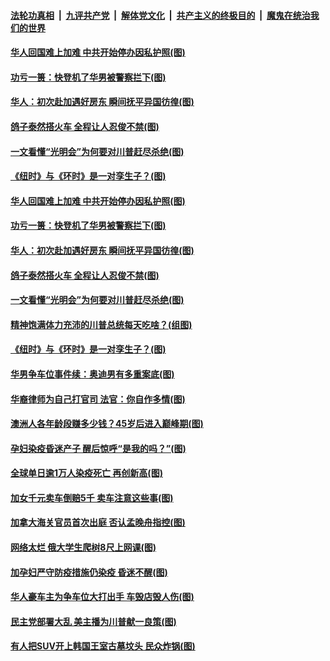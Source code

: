 

####  [法轮功真相](../../../../basic/blob/master/README.md?t=11210831) &nbsp;|&nbsp; [九评共产党](../../../../9ping.md/blob/master/README.md?t=11210831) &nbsp;|&nbsp; [解体党文化](../../../../jtdwh.md/blob/master/README.md?t=11210831)  &nbsp;|&nbsp; [共产主义的终极目的](../../../../gczydzjmd.md/blob/master/README.md?t=11210831) &nbsp;|&nbsp; [魔鬼在统治我们的世界](../../../../mgztzwmdsj.md/blob/master/README.md?t=11210831) 

#### [华人回国难上加难 中共开始停办因私护照(图)](../pages/p3/953276.md?t=11210831) 

#### [功亏一篑：快登机了华男被警察拦下(图)](../pages/p3/953259.md?t=11210831) 

#### [华人：初次赴加遇好房东 瞬间抚平异国彷徨(图)](../pages/p3/953241.md?t=11210831) 

#### [鸽子泰然搭火车 全程让人忍俊不禁(图)](../pages/p3/953244.md?t=11210831) 

#### [一文看懂“光明会”为何要对川普赶尽杀绝(图)](../pages/p3/953151.md?t=11210831) 

#### [《纽时》与《环时》是一对孪生子？(图)](../pages/p3/953148.md?t=11210831) 

#### [华人回国难上加难 中共开始停办因私护照(图)](../pages/p3/953276.md?t=11210831) 

#### [功亏一篑：快登机了华男被警察拦下(图)](../pages/p3/953259.md?t=11210831) 

#### [华人：初次赴加遇好房东 瞬间抚平异国彷徨(图)](../pages/p3/953241.md?t=11210831) 

#### [鸽子泰然搭火车 全程让人忍俊不禁(图)](../pages/p3/953244.md?t=11210831) 

#### [一文看懂“光明会”为何要对川普赶尽杀绝(图)](../pages/p3/953151.md?t=11210831) 

#### [精神饱满体力充沛的川普总统每天吃啥？(组图)](../pages/p3/953175.md?t=11210831) 

#### [《纽时》与《环时》是一对孪生子？(图)](../pages/p3/953148.md?t=11210831) 

#### [华男争车位事件续：奥迪男有多重案底(图)](../pages/p3/953145.md?t=11210831) 

#### [华裔律师为自己打官司 法官：你自作多情(图)](../pages/p3/953142.md?t=11210831) 

#### [澳洲人各年龄段赚多少钱？45岁后进入巅峰期(图)](../pages/p3/953136.md?t=11210831) 

#### [孕妇染疫昏迷产子 醒后惊呼“是我的吗？”(图)](../pages/p3/953120.md?t=11210831) 

#### [全球单日逾1万人染疫死亡 再创新高(图)](../pages/p3/953128.md?t=11210831) 

#### [加女千元卖车倒赔5千 卖车注意这些事(图)](../pages/p3/953027.md?t=11210831) 

#### [加拿大海关官员首次出庭 否认孟晚舟指控(图)](../pages/p3/953056.md?t=11210831) 


#### [网络太烂 俄大学生爬树8尺上网课(图)](../pages/p3/953034.md?t=11210831) 

#### [加孕妇严守防疫措施仍染疫 昏迷不醒(图)](../pages/p3/953018.md?t=11210831) 

#### [华人豪车主为争车位大打出手 车毁店毁人伤(图)](../pages/p3/952989.md?t=11210831) 

#### [民主党部署大乱 美主播为川普献一良策(图)](../pages/p3/952873.md?t=11210831) 

#### [有人把SUV开上韩国王室古墓坟头 民众炸锅(图)](../pages/p3/952976.md?t=11210831) 

